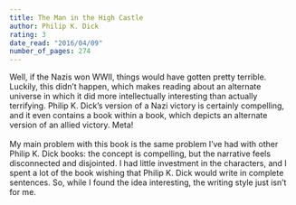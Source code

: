 ```yaml
---
title: The Man in the High Castle
author: Philip K. Dick
rating: 3
date_read: "2016/04/09"
number_of_pages: 274
---
```


Well, if the Nazis won WWII, things would have gotten pretty terrible. Luckily, this didn’t happen, which makes reading about an alternate universe in which it did more intellectually interesting than actually terrifying. Philip K. Dick’s version of a Nazi victory is certainly compelling, and it even contains a book within a book, which depicts an alternate version of an allied victory. Meta!<br/><br/>My main problem with this book is the same problem I’ve had with other Philip K. Dick books: the concept is compelling, but the narrative feels disconnected and disjointed. I had little investment in the characters, and I spent a lot of the book wishing that Philip K. Dick would write in complete sentences. So, while I found the idea interesting, the writing style just isn’t for me.